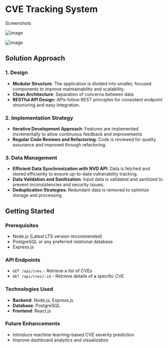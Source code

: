 # CVE Tracking System

Screenshots

![image](https://github.com/user-attachments/assets/3a023339-8a33-42f4-a382-9fbb0052bdf1)

![image](https://github.com/user-attachments/assets/f14e54ea-9dcc-4705-aa3c-76428c206daa)


## Solution Approach

### 1.  Design
- **Modular Structure**: The application is divided into smaller, focused components to improve maintainability and scalability.
- **Clean Architecture**: Separation of concerns between data
- **RESTful API Design**: APIs follow REST principles for consistent endpoint structuring and easy integration.

### 2. Implementation Strategy
- **Iterative Development Approach**: Features are implemented incrementally to allow continuous feedback and improvements
- **Regular Code Reviews and Refactoring**: Code is reviewed for quality assurance and improved through refactoring.

### 3. Data Management
- **Efficient Data Synchronization with NVD API**: Data is fetched and stored efficiently to ensure up-to-date vulnerability tracking.
- **Data Validation and Sanitization**: Input data is validated and sanitized to prevent inconsistencies and security issues.
- **Deduplication Strategies**: Redundant data is removed to optimize storage and processing.

## Getting Started

### Prerequisites
- Node.js (Latest LTS version recommended)
- PostgreSQL or any preferred relational database
- Express.js




### API Endpoints
- `GET /api/cves` - Retrieve a list of CVEs
- `GET /api/cves/:id` - Retrieve details of a specific CVE


### Technologies Used
- **Backend**: Node.js, Express.js
- **Database**: PostgreSQL
- **Frontend**: React.js

### Future Enhancements
- Introduce machine learning-based CVE severity prediction
- Improve dashboard analytics and visualization




